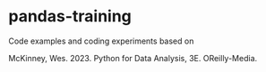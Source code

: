 # pandas-training

Code examples and coding experiments based on 

McKinney, Wes. 2023. Python for Data Analysis, 3E. OReilly-Media.
